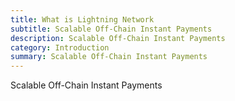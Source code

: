 ```yaml
---
title: What is Lightning Network
subtitle: Scalable Off-Chain Instant Payments
description: Scalable Off-Chain Instant Payments
category: Introduction
summary: Scalable Off-Chain Instant Payments
---
```

Scalable Off-Chain Instant Payments